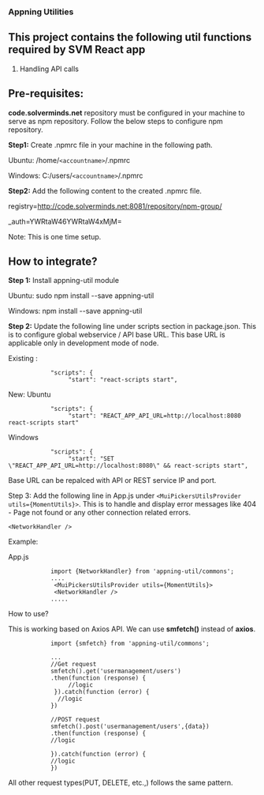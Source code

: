### Appning Utilities

## This project contains the following util functions required by SVM React app
1. Handling API calls

## Pre-requisites:
**code.solverminds.net** repository must be configured in your machine to serve as npm repository. Follow the below steps to configure npm repository.

**Step1:**
Create .npmrc file in your machine in the following path.

Ubuntu: /home/```<accountname>```/.npmrc

Windows: C:/users/```<accountname>```/.npmrc

**Step2:**
Add the following content to the created .npmrc file.

registry=http://code.solverminds.net:8081/repository/npm-group/

_auth=YWRtaW46YWRtaW4xMjM=

Note: This is one time setup.

## How to integrate?

**Step 1:** Install appning-util module

Ubuntu: sudo npm install --save appning-util

Windows: npm install --save appning-util

**Step 2:** Update the following line under scripts section in package.json. This is to configure global webservice / API base URL. This base URL is applicable only in development mode of node.

Existing :
                
                "scripts": {
                     "start": "react-scripts start",

New:
Ubuntu

                "scripts": {
                     "start": "REACT_APP_API_URL=http://localhost:8080 react-scripts start"

Windows

                "scripts": {
                     "start": "SET \"REACT_APP_API_URL=http://localhost:8080\" && react-scripts start",

Base URL can be repalced with API or REST service IP and port.


Step 3: Add the following line in App.js under   ```<MuiPickersUtilsProvider utils={MomentUtils}>```. This is to handle and display error messages like 404 - Page not found or any other connection related errors.

```<NetworkHandler />```

Example:

App.js

                import {NetworkHandler} from 'appning-util/commons';
                ....
                 <MuiPickersUtilsProvider utils={MomentUtils}>
                 <NetworkHandler />
                .....

How to use?

This is working based on Axios API. We can use **smfetch()** instead of **axios**.

                import {smfetch} from 'appning-util/commons';

                ...
                //Get request
                smfetch().get('usermanagement/users')
                .then(function (response) {
                     //logic
                 }).catch(function (error) {
                  //logic
                })

                //POST request
                smfetch().post('usermanagement/users',{data})
                .then(function (response) {
                //logic

                }).catch(function (error) {
                //logic
                })

All other request types(PUT, DELETE, etc.,) follows the same pattern.







